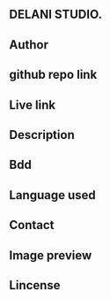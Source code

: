 ## DELANI STUDIO.
## Author
## github repo link
## Live link
## Description
## Bdd
## Language used
## Contact
## Image preview
## Lincense
